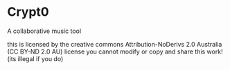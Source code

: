 # Crypt0
A collaborative music tool

this is licensed by the creative commons Attribution-NoDerivs 2.0 Australia (CC BY-ND 2.0 AU) license you cannot modify or copy and share this work! (its illegal if you do)
